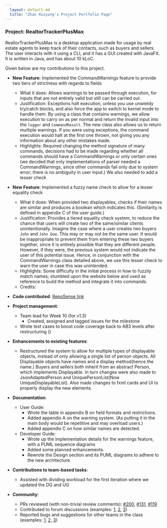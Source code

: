```yaml
---
  layout: default.md
  title: "Zhao Ruiyang's Project Portfolio Page"
---
```


### Project: RealtorTrackerPlusMax

RealtorTrackerPlusMax is a desktop application made for usage by real estate agents to keep track of their
contacts, such as buyers and sellers.
The user interacts with it using a CLI, and it has a GUI created with JavaFX. It is written in Java,
and has about 10 kLoC.

Given below are my contributions to this project.

* **New Feature**: Implemented the CommandWarnings feature to provide two tiers of strictness with regards to fields
    * What it does: Allows warnings to be passed through execution, for inputs that are not entirely valid 
  but still can be carried out.
    * Justification: Exceptions halt execution, unless you use unwieldy try/catch blocks, and also force the app to switch to
  kernel mode to handle them. By using a class that contains warnings, we allow execution to carry on as per normal and return the
  invalid input into the `logger` and `CommandResult`. The new class also allows us to return multiple warnings. If you were using exceptions,
  the command execution would halt at the first one thrown, not giving you any information about any other mistakes made.
    * Highlights: Required changing the method signature of many commands, decisions had to be made regarding whether all
  commands should have a CommandWarnings or only certain ones (we decided that only implementations of parser needed a 
  CommandWarnings, since other commands fail only due to system error; there is no ambiguity in user input.)
  We also needed to add a lesser check


* **New Feature**: Implemented a fuzzy name check to allow for a lesser equality check
    * What it does: When provided two displayables, checks if their names are similar and produces a boolean which indicates this.
  (Similarity is defined in appendix C of the user guide.)
    * Justification: Provides a tiered equality check system, to reduce the chance that users will create two of the same/similar
  clients unintentionally. Imagine the case where a user creates two buyers `John` and `John Doe`. This may or may not
  be the same user. It would be inappropriate to prevent them from entering these two buyers together, since it is entirely
  possible that they are different people. However, if they were, the previous system would not indicate the user of
  this potential issue. Hence, in conjunction with the CommandWarnings class detailed above, we use this lesser check to
  warn the user in case this was unintended.
    * Highlights: Some difficulty in the initial process in how to fuzzily match names; stumbled upon the website below and used
  as reference to build the method and integrate it into commands.
    * Credits:

* **Code contributed**: [RepoSense link](https://nus-cs2103-ay2324s1.github.io/tp-dashboard/?search=&sort=groupTitle%20dsc&sortWithin=title&since=2023-09-22&timeframe=commit&mergegroup=&groupSelect=groupByRepos&breakdown=false&tabOpen=true&tabType=authorship&tabAuthor=ruiyangzh&tabRepo=AY2324S1-CS2103T-F11-3%2Ftp%5Bmaster%5D&authorshipIsMergeGroup=false&authorshipFileTypes=docs~functional-code~test-code~other&authorshipIsBinaryFileTypeChecked=false&authorshipIsIgnoredFilesChecked=false)

* **Project management**:
  * Team lead for Week 10 (for v1.3)
     * Created, assigned and tagged issues for the milestone 
  * Wrote test cases to boost code coverage back to AB3 levels after restructuring ()

* **Enhancements to existing features**:
  * Restructured the system to allow for multiple types of displayable objects, instead of only allowing a single list
  of person objects. All Displayable objects have names and a display method(hence the name.) Buyers and sellers both 
  inherit from an abstract Person, which implements Displayable. In turn changes were also made to JsonAdaptedPerson and
  UniquePersonList(Now UniqueDisplayableList<T extends Displayable>). Also made changes to fxml cards and UI to properly
  display the new elements.
  

* **Documentation**:
    * User Guide:
      * Wrote the table in appendix B on field formats and restrictions.
      * Added appendix A on the warning system.
      (As putting it in the main body would be repetitive and may overload users.)
      * Added appendix C on how similar names are detected.
    * Developer Guide:
      * Wrote up the implementation details for the warnings feature, with a PUML sequence diagrams
      * Added some planned enhancements.
      * Rewrote the Design section and its PUML diagrams to adhere to the new architecture.


* **Contributions to team-based tasks**:
  * Assisted with dividing workload for the first iteration where we updated the DG and UG


* **Community**:
    * PRs reviewed (with non-trivial review comments): [\#200](https://github.com/AY2324S1-CS2103T-F11-3/tp/pull/200), [\#131](https://github.com/AY2324S1-CS2103T-F11-3/tp/pull/131), [\#119](https://github.com/AY2324S1-CS2103T-F11-3/tp/pull/119)
    * Contributed to forum discussions (examples: [1](https://github.com/nus-cs2103-AY2324S1/forum/issues/350), [2](https://github.com/nus-cs2103-AY2324S1/forum/issues/102), [3](https://github.com/nus-cs2103-AY2324S1/forum/issues/317))
    * Reported bugs and suggestions for other teams in the class (examples: [1](https://github.com/ruiyangzh/ped/issues/2), [2](https://github.com/ruiyangzh/ped/issues/9), [3](https://github.com/ruiyangzh/ped/issues/5))

